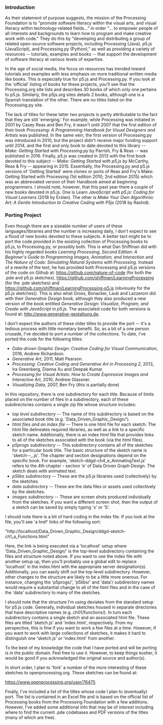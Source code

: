 <h3>Introduction</h3>

As their statement of purpose suggests, the mission of the Processing Foundation is to "promote software literacy within the visual arts, and visual literacy within technology-related fields…" in order "… to empower people of all interests and backgrounds to learn how to program and make creative work with code."  They do this by "developing and distributing a group of related open-source software projects, including Processing (Java), p5.js (JavaScript), and Processing.py (Python)," as well as providing a variety of resources -- tutorials, examples and books -- that support the development of software literacy at various levels of expertise.

In the age of social media, the focus on resources has trended toward tutorials and examples with less emphasis on more traditional written media like books.  This is especially true for p5.js and Processing.py. If you look at the 'official' listing of books for these projects, you'll see that the Processing.org site lists and describes 30 books of which only one pertains to p5.js. Similarly, the p5js.org sites details 2 books, although one is a Spanish translation of the other. There are no titles listed on the Processing.py site.

The lack of titles for these latter two projects is partly attributable to the fact that they are still 'emerging.' For example, while Processing was initiated in 2001 by Casey Reas and Ben Fry, it wasn't until 2007 that the first edition of their book <i>Processing: A Programming Handbook for Visual Designers and Artists</i> was published. In the same vein, the first version of Processing.py was introduced in 2010, but the project didn't receive major funding support until 2014, and the first and only book to date devoted to this library -- <i>Make: Getting Started with Processing.py</i> by Parrish, Fry & Reas -- was published in 2016. Finally, p5.js was created in 2013 with the first book devoted to this subject -- <i>Make: Getting Started with p5.js</i> by McCarthy, Reas & Fry -- appearing in 2015.  Essentially, the Processing.py and p5.js versions of 'Getting Started' were clones or ports of Reas and Fry's Make: Getting Started with Processing (1st edition 2010; 2nd edition 2015) which was an abbreviated version of their Handbook aimed at beginning programmers.  I should note, however, that this past year there a couple of new books devoted in p5.js.  One is Learn <i>JavaScript with p5.js: Coding for Visual Learners</i> (2018 by Erslan). The other is <i>Make Your Own Algorithmic Art: A Gentle Introduction to Creative Coding with P5js</i> (2018 by Rashid).

<h3>Porting Project</h3>

Even though there are a sizeable number of users of these languages/libraries and the number is increasing daily, I don't expect to see a flood of new books devoted to these subjects. A better tact might be to port the code provided in the existing collection of Processing books to p5.js, to Processing.py, or possibly both. This is what Dan Shiffman did with his highly regarded books <i>Learning Processing, Second Edition: A Beginner's Guide to Programming Images, Animation, and Interaction</i> and <i>The Nature of Code: Simulating Natural Systems with Processing</i>. Instead of a rewrite of the text, he has provided both Processing and p5.js versions of the code on Github at: https://github.com/nature-of-code (for both the .pde and p5.js sketches), https://github.com/shiffman/LearningProcessing (for the .pde sketches)  and https://github.com/shiffman/LearningProcessing-p5.js (obviously for the p5.js sketches)). This is also what  Gross, Bonacker, Laub and Lazzeroni did with their <i>Generative Design</i> book, although they also produced a new version of the book entitled <i>Generative Design: Visualize, Program, and Create with JavaScript in p5.js</i>. The associated code for both versions is found at: http://www.generative-gestaltung.de.

I don't expect the authors of these older titles to provide the port -- it's a tedious process with little monetary benefit. So, as a bit of a one person crusade, I've decided to port a number of the collections. To date, I've ported the code for the following titles:

<ul>
<li><i>Data-driven Graphic Design: Creative Coding for Visual Communication</i>, 2016, Andrew Richardson.</li>
<li><i>Generative Art</i>, 2011, Matt Pearson.</li>
<li><i>Processing: Creative Coding and Generative Art in Processing 2</i>, 2013, Ira Greenberg, Dianna Xu and Deepak Kumar.</li>
<li><i>Processing for Visual Artists: How to Create Expressive Images and Interactive Art</i>, 2010, Andrew Glassner.</li>
<li><i>Visualizing Data</i>, 2007, Ben Fry (this is partially done)</li>
</ul>

In this repository, there is one subdirectory for each title. Because of limits placed on the number of files in a subdirectory, each of these subdirectories contains a single zip file whose structure includes:

<ul>
<li><i>top level subdirectory</i> -- The name of this subdirectory is based on the associated book title (e.g. 'Data_Driven_Graphic_Design/').</li>
<li><i>html files and an index file</i> -- There is one html file for each sketch. The html file delineates required libraries, as well as a link to a specific sketch name. Additionally, there is an index html file that provides links to all of the sketches associated with the book (via the html files).</li>
<li><i>p5progs subdirectory</i> -- This subdirectory contains all of the sketches for a particular book title. The basic structure of the sketch name is 'sketch-<abbrev book title>-<chapter and section>_<short_description>.js'. The chapter and section designations depend on the specific book. For example, 'sketch-ddgd-ch4_e_AnimatingText.js' refers to the 4th chapter - section 'e' of Data Driven Graph Design. The sketch deals with animated text.</li>
<li><i>p5libs subdirectory</i> -- These are the p5.js libraries used (collectively) by the sketches.</li>
<li><i>data subdirectory</i> -- These are the data files or assets used collectively by the sketches.</li>
<li><i>images subdirectory</i> -- These are screen shots produced individually from the sketches. If you want a different screen shot, then the output of a sketch can be saved by simply typing 's' or 'S'.</li>
</ul>

I should note there is a bit of hard coding in the index file. If you look at the file, you'll see 'a href' links of the following sort:

"http://localhost/Data_Driven_Graphic_Design/ddgd-sketch-ch1_a_Functions.html"

Here, the link is being executed via a 'localhost' setup where 'Data_Driven_Graphic_Design/' is the top-level subdirectory containing the files and structure noted above.  If you want to use the index file with another setup up, then you'll probably use a global edit to replace 'localhost' in the index.html with the appropriate server designation(s). Additionally, you can easily shift out the top-level subdirectory.  However, other changes to the structure are likely to be a little more onerous. For instance, changing the 'p5progs/', 'p5libs/' and 'data'/ subdirectory names would require a substantial change to all of the html files and in the case of the 'data' subdirectory to many of the sketches.

I should note that the structure I'm using deviates from the standard setup for p5.js code. Generally, individual sketches housed in separate directories that have descriptive names (e.g. ch01/functions/). In turn each subdirectory contains a single sketch and an associated html file. These files are titled 'sketch.js' and 'index.html', respectively. From my perspective, this is fine if you want to work a few files at a time. However, if you want to work with large collections of sketches, it makes it hard to distinguish one 'sketch.js' or 'index.html' from another.

To the best of my knowledge the code that I have ported and will be porting is in the public domain. Feel free to use it.  However, to keep things kosher, it would be good if you acknowledged the original source and author(s).  

In short order, I plan to 'fork' a number of the more interesting of these sketches to openprocessing.org.  These sketches can be found at:
 
https://www.openprocessing.org/user/76475

Finally,  I've included a list of the titles whose code I plan to (eventually) port. The list is contained in an Excel file and is based on the official list of Processing books from the Processing Foundation with a few additions.  However, I've added some additional info that may be of interest including where to find the current .pde codebases and PDF versions of the titles (many of which are free).












